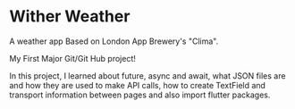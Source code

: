 # Wither Weather

A weather app Based on London App Brewery's "Clima".

My First Major Git/Git Hub project!

In this project, I learned about future, async and await, what JSON files are and how they are used to make API calls, how to create TextField and transport information between pages and also import flutter packages.
